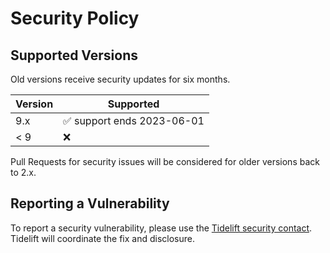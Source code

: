 # Security Policy

## Supported Versions

Old versions receive security updates for six months.

| Version | Supported                                  |
| ------- | ------------------------------------------ |
| 9.x     | :white_check_mark: support ends 2023-06-01 |
| < 9     | :x:                                        |

Pull Requests for security issues will be considered for older versions back to 2.x.

## Reporting a Vulnerability

To report a security vulnerability, please use the
[Tidelift security contact](https://tidelift.com/security).
Tidelift will coordinate the fix and disclosure.
